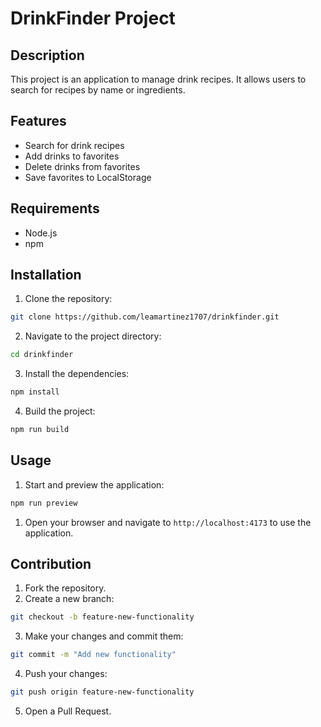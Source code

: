 # DrinkFinder Project

## Description
This project is an application to manage drink recipes. It allows users to search for recipes by name or ingredients.

## Features
- Search for drink recipes
- Add drinks to favorites
- Delete drinks from favorites
- Save favorites to LocalStorage

## Requirements
- Node.js
- npm

## Installation
1. Clone the repository:
  ```bash
  git clone https://github.com/leamartinez1707/drinkfinder.git
  ```
2. Navigate to the project directory:
  ```bash
  cd drinkfinder
  ```
3. Install the dependencies:
  ```bash
  npm install
  ```
4. Build the project:
  ```bash
  npm run build
  ```

## Usage
1. Start and preview the application:
  ```bash
  npm run preview
  ```
1. Open your browser and navigate to `http://localhost:4173` to use the application.

## Contribution
1. Fork the repository.
2. Create a new branch:
  ```bash
  git checkout -b feature-new-functionality
  ```
3. Make your changes and commit them:
  ```bash
  git commit -m "Add new functionality"
  ```
4. Push your changes:
  ```bash
  git push origin feature-new-functionality
  ```
5. Open a Pull Request.

